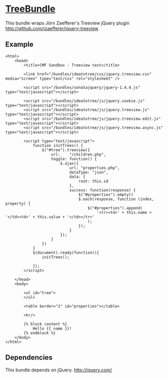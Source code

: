 # [TreeBundle](https://github.com/symfony-cmf/TreeBundle)

This bundle wraps Jörn Zaefferer's Treeview jQuery plugin
http://github.com/jzaefferer/jquery-treeview

## Example

    <html>
        <head>
            <title>CMF Sandbox - Treeview test</title>

            <link href="/bundles/ideatotree/css/jquery.treeview.css" media="screen" type="text/css" rel="stylesheet" />

            <script src="/bundles/sonatajquery/jquery-1.4.4.js" type="text/javascript"></script>

            <script src="/bundles/ideatotree/js/jquery.cookie.js" type="text/javascript"></script>
            <script src="/bundles/ideatotree/js/jquery.treeview.js" type="text/javascript"></script>
            <script src="/bundles/ideatotree/js/jquery.treeview.edit.js" type="text/javascript"></script>
            <script src="/bundles/ideatotree/js/jquery.treeview.async.js" type="text/javascript"></script>

            <script type="text/javascript">
                function initTrees() {
                    $("#tree").treeview({
                        url:    "/children.php",
                        toggle: function() {
                            $.ajax({
                                url: "properties.php",
                                dataType: "json",
                                data: {
                                    root: this.id
                                },
                                success: function(response) {
                                    $("#properties").empty()
                                    $.each(response, function (index, property) {
                                        $("#properties").append(
                                            '<tr><td>' + this.name + '</td><td>' + this.value + '</td></tr>'
                                        );
                                    });
                                }
                            });
                        }
                    })
                }
                $(document).ready(function(){
                    initTrees();

                });
            </script>

        </head>
        <body>

            <ul id="tree">
            </ul>

            <table border="1" id="properties"></table>

            <hr/>

            {% block content %}
                Hello {{ name }}!
            {% endblock %}
        </body>
    </html>


## Dependencies

This bundle depends on jQuery.
http://jquery.com/